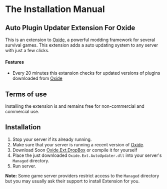 # The Installation Manual
## Auto Plugin Updater Extension For Oxide
This is an extension to [Oxide](http://www.oxidemod.org), a powerful modding framework for several survival games.
This extension adds a auto updating system to any server with just a few clicks.

#### Features
* Every 20 minutes this extansion checks for updated versions of plugins downloaded from [Oxide](http://www.oxidemod.org)

## Terms of use
Installing the extension is and remains free for non-commercial and commercial use.

## Installation
1. Stop your server if its already running.
2. Make sure that your server is running a recent version of [Oxide](http://www.oxidemod.org/downloads/).
3. Download Soon [Oxide.Ext.DropBox](Soon) or compile it for yourself
4. Place the just downloaded `Oxide.Ext.AutoUpdater.dll` into your server's `Managed` directory.
5. Run server.

**Note:** Some game server providers restrict access to the `Managed` directory but you may usually ask their support to install Extension for you.
